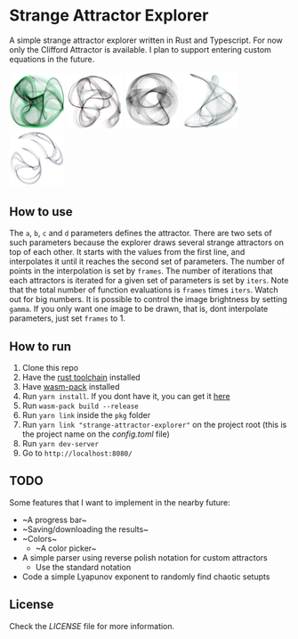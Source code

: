 # Strange Attractor Explorer

A simple strange attractor explorer written in Rust and Typescript. For now
only the Clifford Attractor is available. I plan to support entering custom
equations in the future.

<p float="left">
  <img src="/examples/example1.jpg" width="100" />
  <img src="/examples/example2.jpg" width="100" />
  <img src="/examples/example3.jpg" width="100" />
  <img src="/examples/example4.jpg" width="100" />
  <img src="/examples/example5.jpg" width="100" />
</p>

## How to use

The `a`, `b`, `c` and `d` parameters
defines the attractor. There are two sets of such parameters because the explorer
draws several strange attractors on top of each other. It starts with the values
from the first line, and interpolates it until it reaches the second set of
parameters. The number of points in the interpolation is set by `frames`. The
number of iterations that each attractors is iterated for a given set of
parameters is set by `iters`. Note that the total number of function evaluations
is `frames` times `iters`. Watch out for big numbers. It is possible to control
the image brightness by setting `gamma`. If you only want one image to be drawn,
that is, dont interpolate parameters, just set `frames` to 1.

## How to run

1. Clone this repo
2. Have the [rust toolchain](https://www.rust-lang.org/tools/install) installed
3. Have [wasm-pack](https://rustwasm.github.io/wasm-pack/installer/) installed
4. Run `yarn install`. If you dont have it, you can get it [here](https://yarnpkg.com/lang/en/docs/install/)
5. Run `wasm-pack build --release`
6. Run `yarn link` inside the `pkg` folder
7. Run `yarn link "strange-attractor-explorer"` on the project root (this is the project name on the _config.toml_ file)
8. Run `yarn dev-server`
9. Go to `http://localhost:8080/`

## TODO

Some features that I want to implement in the nearby future:

- ~A progress bar~
- ~Saving/downloading the results~
- ~Colors~
  - ~A color picker~
- A simple parser using reverse polish notation for custom attractors
  - Use the standard notation
- Code a simple Lyapunov exponent to randomly find chaotic setupts

## License

Check the _LICENSE_ file for more information.
